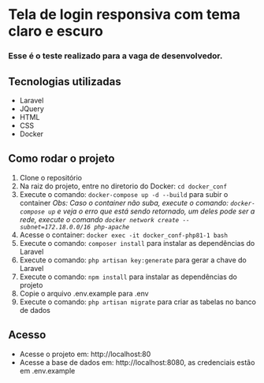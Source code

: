 # Tela de login responsiva com tema claro e escuro

### Esse é o teste realizado para a vaga de desenvolvedor.

## Tecnologias utilizadas
- Laravel
- JQuery
- HTML
- CSS
- Docker

## Como rodar o projeto
1. Clone o repositório
2. Na raiz do projeto, entre no diretorio do Docker: ```cd docker_conf```
3. Execute o comando: ```docker-compose up -d --build``` para subir o container
*Obs: Caso o container não suba, execute o comando: ```docker-compose up``` e veja o erro que está sendo retornado, um deles pode ser a rede, execute o comando ```docker network create --subnet=172.18.0.0/16 php-apache```*
4. Acesse o container: ```docker exec -it docker_conf-php81-1 bash```
5. Execute o comando: ```composer install``` para instalar as dependências do Laravel
6. Execute o comando: ```php artisan key:generate``` para gerar a chave do Laravel
7. Execute o comando: ```npm install``` para instalar as dependências do projeto
8. Copie o arquivo .env.example para .env
9. Execute o comando: ```php artisan migrate``` para criar as tabelas no banco de dados

## Acesso
- Acesse o projeto em: http://localhost:80
- Acesse a base de dados em: http://localhost:8080, as credenciais estão em .env.example
